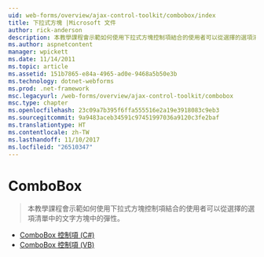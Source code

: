 ```yaml
---
uid: web-forms/overview/ajax-control-toolkit/combobox/index
title: 下拉式方塊 |Microsoft 文件
author: rick-anderson
description: 本教學課程會示範如何使用下拉式方塊控制項結合的使用者可以從選擇的選項清單中的文字方塊中的彈性。
ms.author: aspnetcontent
manager: wpickett
ms.date: 11/14/2011
ms.topic: article
ms.assetid: 151b7865-e84a-4965-ad0e-9468a5b50e3b
ms.technology: dotnet-webforms
ms.prod: .net-framework
msc.legacyurl: /web-forms/overview/ajax-control-toolkit/combobox
msc.type: chapter
ms.openlocfilehash: 23c09a7b395f6ffa555516e2a19e3918083c9eb3
ms.sourcegitcommit: 9a9483aceb34591c97451997036a9120c3fe2baf
ms.translationtype: HT
ms.contentlocale: zh-TW
ms.lasthandoff: 11/10/2017
ms.locfileid: "26510347"
---
```

<a name="combobox"></a>ComboBox
====================
> 本教學課程會示範如何使用下拉式方塊控制項結合的使用者可以從選擇的選項清單中的文字方塊中的彈性。


- [ComboBox 控制項 (C#)](how-do-i-use-the-combobox-control-cs.md)
- [ComboBox 控制項 (VB)](how-do-i-use-the-combobox-control-vb.md)
